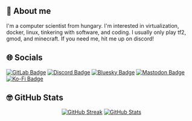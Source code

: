 ## 🐺 About me

I'm a computer scientist from hungary. I'm interested in virtualization, docker, linux, tinkering with software, and coding. I usually only play tf2, gmod, and minecraft. If you need me, hit me up on discord!

## 🌐 Socials

<a href="https://gitlab.com/Tibor309"><img src="https://img.shields.io/badge/GitLab-FC6D26.svg?style=for-the-badge&logo=GitLab&logoColor=white" alt="GitLab Badge" ></a>
<a href="https://discord.com/users/350619049404792832"><img src="https://img.shields.io/badge/Tibor309-2c2f33.svg?style=for-the-badge&logo=Discord&logoColor=white&label=Discord&labelColor=5865F2" alt="Discord Badge"></a>
<a href="https://bsky.app/profile/tibor309.bsky.social"><img src="https://img.shields.io/badge/Bluesky-0285FF.svg?style=for-the-badge&logo=Bluesky&logoColor=white" alt="Bluesky Badge"></a>
<a href="https://furry.engineer/@tibor"><img src="https://img.shields.io/badge/Mastodon-6364FF.svg?style=for-the-badge&logo=Mastodon&logoColor=white" alt="Mastodon Badge"></a>
<a href="https://ko-fi.com/tibor309"><img src="https://img.shields.io/badge/Ko--fi-FF5E5B.svg?style=for-the-badge&logo=Ko-fi&logoColor=white" alt="Ko-Fi Badge"></a>

## 🤓 GitHub Stats

<div id="stats", align="center">
    <a href="https://github.com/DenverCoder1/github-readme-streak-stats"><img src="https://streak-stats.demolab.com?user=tibor309&theme=github_dark-blue&hide_border=true&background=161b22&date_format=M%20j%5B%2C%20Y%5D&mode=weekly&hide_current_streak=false" alt="GitHub Streak" /></a>
    <a href="https://github.com/anuraghazra/github-readme-stats"><img src="https://github-readme-stats.vercel.app/api?username=tibor309&theme=github_dark&hide_border=true&bg_color=161b22&hide_rank=true&show_icons=true&count_private=true" alt="GitHub Stats"/>
</div>
